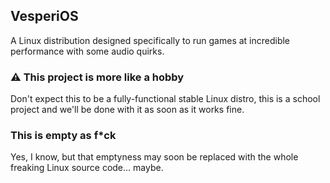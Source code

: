 ## VesperiOS
A Linux distribution designed specifically to run games at incredible performance with some audio quirks.

### ⚠ This project is more like a hobby
Don't expect this to be a fully-functional stable Linux distro, this is a school project and we'll be done with it as soon as it works fine.

### This is empty as f*ck
Yes, I know, but that emptyness may soon be replaced with the whole freaking Linux source code... maybe.
